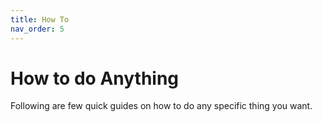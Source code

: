 ```yaml
---
title: How To
nav_order: 5
---
```


# How to do Anything

Following are few quick guides on how to do any specific thing you want.